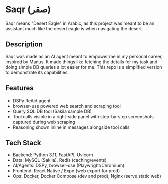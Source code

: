 # Saqr (صقر)

Saqr means "Desert Eagle" in Arabic, as this project was meant to be an assistant much like the desert eagle is when navigating the desert.

## Description
Saqr was made as an AI agent meant to empower me in my personal career, inspired by Manus. It made things like fetching the details for my task and doing simple DB queries a lot easier for me. This repo is a simplified version to demonstrate its capabilities.

## Features
- DSPy ReAct agent
- browser-use powered web search and scraping tool
- Query SQL DB tool (Sakila sample DB)
- Tool calls visible in a right-side panel with step-by-step screenshots captured during web scraping
- Reasoning shown inline in messages alongside tool calls

## Tech Stack
- Backend: Python 3.11, FastAPI, Uvicorn
- Data: MySQL (Sakila), Redis (caching/events)
- AI/Agents: DSPy, browser-use (Playwright/Chromium)
- Frontend: React Native / Expo (web export for prod)
- Ops: Docker, Docker Compose (dev and prod), Nginx (serve static web)